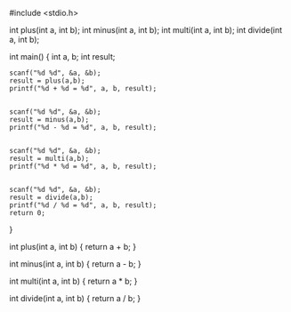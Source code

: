 #include <stdio.h>

int plus(int a, int b);
int minus(int a, int b);
int multi(int a, int b);
int divide(int a, int b);

int main()
{
    int a, b;
    int result;

    scanf("%d %d", &a, &b);
    result = plus(a,b);
    printf("%d + %d = %d", a, b, result);
    

    scanf("%d %d", &a, &b);
    result = minus(a,b);
    printf("%d - %d = %d", a, b, result);
    

    scanf("%d %d", &a, &b);
    result = multi(a,b);
    printf("%d * %d = %d", a, b, result);
    

    scanf("%d %d", &a, &b);
    result = divide(a,b);
    printf("%d / %d = %d", a, b, result);
    return 0;
}

int plus(int a, int b)
{
    return a + b;
}

int minus(int a, int b)
{
    return a - b;
}

int multi(int a, int b)
{
    return a * b;
}

int divide(int a, int b)
{
    return a / b;
}
